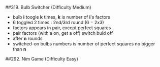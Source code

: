 ##319. Bulb Switcher (Difficulty Medium)
 -  bulb <b>i</b> toogle <b>k</b> times, <b>k</b> is number of <b>i</b>'s factors
 - 6 toggled 2 times : 2nd/3rd round (6 = 2x3)
 - factors appears in pair, except perfect squares
 - pair factors (with a on, get a off) switch buld off
 - after <b>n</b> rounds
 - switched-on bulbs numbers is number of perfect squares no bigger than <b>n</b>

##292. Nim Game (Difficulty Easy)